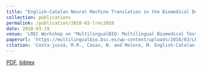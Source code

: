 ```yaml
---
title: "English-Catalan Neural Machine Translation in the Biomedical Domain through the cascade approach"
collection: publications 
permalink: /publication/2018-03-lrec2018
date: 2018-03-19
venue: 'LREC Workshop on "MultilingualBIO: Multilingual Biomedical Text Processing", 2018'
paperurl: 'https://multilingualbio.bsc.es/wp-content/uploads/2018/03/LREC-2018-PROCEEDINGS-MultilingualBIO.pdf'
citation: 'Costa-jussà, M.R., Casas, N. and Melero, M. English-Catalan Neural Machine Translation in the Biomedical Domain through the cascade approach, Proceedings of the LREC Workshop MultilingualBIO: Multilingual Biomedical Text Processing, 2018'
---
```


[PDF](https://multilingualbio.bsc.es/wp-content/uploads/2018/03/LREC-2018-PROCEEDINGS-MultilingualBIO.pdf),
[bibtex](http://noecasas.com/files/bibtex/lrec2018.bib)

